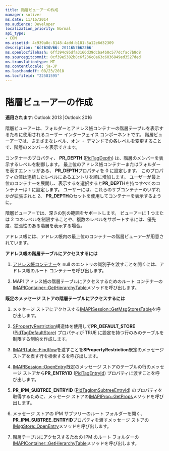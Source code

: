 ```yaml
---
title: 階層ビューアーの作成
manager: soliver
ms.date: 11/16/2014
ms.audience: Developer
localization_priority: Normal
api_type:
- COM
ms.assetid: 4c939a8c-8148-4add-b181-5a12e6d32309
description: '�ŏI�X�V��: 2011�N7��23��'
ms.openlocfilehash: 6ff394c95dfa3166d39dcba4b0c577dcfac7b8d8
ms.sourcegitcommit: 0cf39e5382b8c6f236c8a63c6036849ed3527ded
ms.translationtype: MT
ms.contentlocale: ja-JP
ms.lasthandoff: 08/23/2018
ms.locfileid: "22581595"
---
```

# <a name="writing-a-hierarchy-viewer"></a>階層ビューアーの作成

  
  
**適用されます**: Outlook 2013 |Outlook 2016 
  
階層ビューアーは、フォルダーとアドレス帳コンテナーの階層テーブルを表示するために使用されるユーザー インターフェイス コンポーネントです。 階層ビューアーでは、さまざまなレベル、オン ・ デマンドでの各レベルを変更することで、階層のメンバーを表示できます。
  
コンテナーのプロパティ、 **PR_DEPTH** ([PidTagDepth](pidtagdepth-canonical-property.md)) は、階層のメンバーを表示するレベルを制御します。 最上位のアドレス帳コンテナーまたはフォルダーを表すエントリがある、 **PR_DEPTH**プロパティを 0 に設定します。 このプロパティの値は連続したレベルにあるエントリを順に増加します。 ユーザーが最上位のコンテナーを展開し、表示するを選択すると**PR_DEPTH**を持つすべてのコンテナーは 1 に設定します。 ユーザーには、これらのサブコンテナーのいずれかが拡張されと 2、 **PR_DEPTH**のセットを使用してコンテナーを表示するように。 
  
階層ビューアーでは、深さの別の範囲をサポートします。 ビューアーに 1 つまたは 2 つのレベルを制限することや、複数のレベルをサポートするには、優先度、拡張性のある階層を表示する場合。 
  
アドレス帳には、アドレス帳内の最上位のコンテナーの階層ビューアーが用意されています。 
  
 **アドレス帳の階層テーブルにアクセスするには**
  
1. [アドレス帳コンテナー](iaddrbook-openentry.md)を null のエントリの識別子を渡すことを開くには、アドレス帳のルート コンテナーを呼び出します。
    
2. MAPI アドレス帳の階層テーブルにアクセスするためのルート コンテナーの[IMAPIContainer::GetHierarchyTable](imapicontainer-gethierarchytable.md)メソッドを呼び出します。 
    
 **既定のメッセージ ストアの階層テーブルにアクセスするには**
  
1. メッセージ ストアにアクセスする[IMAPISession::GetMsgStoresTable](imapisession-getmsgstorestable.md)を呼び出します。 
    
2. [SPropertyRestriction](spropertyrestriction.md)構造体を使用して**PR_DEFAULT_STORE** ([PidTagDefaultStore](pidtagdefaultstore-canonical-property.md)) プロパティが TRUE に設定を持つ行のみのテーブルを制限する制約を作成します。 
    
3. [IMAPITable::FindRow](imapitable-findrow.md)を渡すことを**SPropertyRestriction**既定のメッセージ ストアを表す行を検索するを呼び出します。 
    
4. [IMAPISession::OpenEntry](imapisession-openentry.md)既定のメッセージ ストアのテーブルの行のメッセージ ストアから**PR_ENTRYID** ([PidTagEntryId](pidtagentryid-canonical-property.md)) プロパティに渡すことを呼び出します。
    
5. **PR_IPM_SUBTREE_ENTRYID** ([PidTagIpmSubtreeEntryId](pidtagipmsubtreeentryid-canonical-property.md)) のプロパティを取得するために、メッセージ ストアの[IMAPIProp::GetProps](imapiprop-getprops.md)メソッドを呼び出します。
    
6. メッセージ ストアの IPM サブツリーのルート フォルダーを開く、 **PR_IPM_SUBTREE_ENTRYID**プロパティを渡すメッセージ ストアの[IMsgStore::OpenEntry](imsgstore-openentry.md)メソッドを呼び出します。 
    
7. 階層テーブルにアクセスするための IPM のルート フォルダーの[IMAPIContainer::GetHierarchyTable](imapicontainer-gethierarchytable.md)メソッドを呼び出します。 
    

